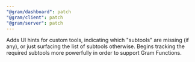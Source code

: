 ```yaml
---
"@gram/dashboard": patch
"@gram/client": patch
"@gram/server": patch
---
```


Adds UI hints for custom tools, indicating which "subtools" are missing (if any), or just surfacing the list of subtools otherwise. Begins tracking the required subtools more powerfully in order to support Gram Functions.
